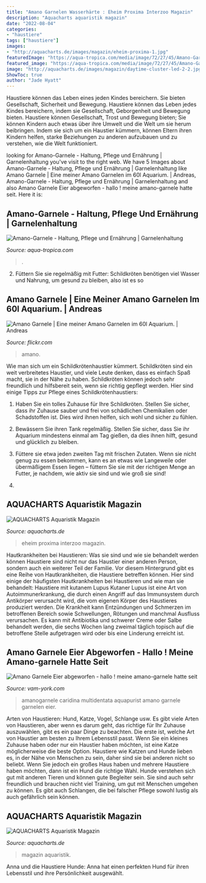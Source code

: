 ```yaml
---
title: "Amano Garnelen Wasserhärte : Eheim Proxima Interzoo Magazin"
description: "Aquacharts aquaristik magazin"
date: "2022-08-04"
categories:
- "haustiere"
tags: ["haustiere"]
images:
- "http://aquacharts.de/images/magazin/eheim-proxima-1.jpg"
featuredImage: "https://aqua-tropica.com/media/image/72/27/45/Amano-Garnele.jpg"
featured_image: "https://aqua-tropica.com/media/image/72/27/45/Amano-Garnele.jpg"
image: "http://aquacharts.de/images/magazin/daytime-cluster-led-2-2.jpg"
ShowToc: true
author: "Jade Hyatt"
---
```



Haustiere können das Leben eines jeden Kindes bereichern. Sie bieten Gesellschaft, Sicherheit und Bewegung.
Haustiere können das Leben jedes Kindes bereichern, indem sie Gesellschaft, Geborgenheit und Bewegung bieten. Haustiere können Gesellschaft, Trost und Bewegung bieten; Sie können Kindern auch etwas über ihre Umwelt und die Welt um sie herum beibringen. Indem sie sich um ein Haustier kümmern, können Eltern ihren Kindern helfen, starke Beziehungen zu anderen aufzubauen und zu verstehen, wie die Welt funktioniert.

	

		
looking for Amano-Garnele - Haltung, Pflege und Ernährung | Garnelenhaltung you've visit to the right web. We have 5 Images about Amano-Garnele - Haltung, Pflege und Ernährung | Garnelenhaltung like Amano Garnele | Eine meiner Amano Garnelen im 60l Aquarium. | Andreas, Amano-Garnele - Haltung, Pflege und Ernährung | Garnelenhaltung and also Amano Garnele Eier abgeworfen - hallo ! meine amano-garnele hatte seit. Here it is:
		
    
## Amano-Garnele - Haltung, Pflege Und Ernährung | Garnelenhaltung

<img loading=lazy src="https://aqua-tropica.com/media/image/72/27/45/Amano-Garnele.jpg" onerror="this.onerror=null;this.src='https://tse3.mm.bing.net/th?id=OIP.bpDg5fGpSMk4cqZZkm5VcAHaE8&amp;pid=15.1';" alt="Amano-Garnele - Haltung, Pflege und Ernährung | Garnelenhaltung">

_Source: aqua-tropica.com_

>. 

	

2) Füttern Sie sie regelmäßig mit Futter: Schildkröten benötigen viel Wasser und Nahrung, um gesund zu bleiben, also ist es so

    
## Amano Garnele | Eine Meiner Amano Garnelen Im 60l Aquarium. | Andreas

<img loading=lazy src="https://live.staticflickr.com/4045/4366268358_cd0d7cc5fd_b.jpg" onerror="this.onerror=null;this.src='https://tse3.mm.bing.net/th?id=OIP.87o-cXxe4iabFRXYiTNHUgHaE7&amp;pid=15.1';" alt="Amano Garnele | Eine meiner Amano Garnelen im 60l Aquarium. | Andreas">

_Source: flickr.com_

>amano. 

	

Wie man sich um ein Schildkrötenhaustier kümmert.
Schildkröten sind ein weit verbreitetes Haustier, und viele Leute denken, dass es einfach Spaß macht, sie in der Nähe zu haben. Schildkröten können jedoch sehr freundlich und hilfsbereit sein, wenn sie richtig gepflegt werden. Hier sind einige Tipps zur Pflege eines Schildkrötenhaustiers:
1. Haben Sie ein tolles Zuhause für Ihre Schildkröten. Stellen Sie sicher, dass ihr Zuhause sauber und frei von schädlichen Chemikalien oder Schadstoffen ist. Dies wird ihnen helfen, sich wohl und sicher zu fühlen.

2. Bewässern Sie ihren Tank regelmäßig. Stellen Sie sicher, dass Sie ihr Aquarium mindestens einmal am Tag gießen, da dies ihnen hilft, gesund und glücklich zu bleiben.

3. Füttere sie etwa jeden zweiten Tag mit frischen Zutaten. Wenn sie nicht genug zu essen bekommen, kann es an etwas wie Langeweile oder übermäßigem Essen liegen – füttern Sie sie mit der richtigen Menge an Futter, je nachdem, wie aktiv sie sind und wie groß sie sind!

4.

    
## AQUACHARTS Aquaristik Magazin

<img loading=lazy src="http://aquacharts.de/images/magazin/eheim-proxima-1.jpg" onerror="this.onerror=null;this.src='https://tse2.mm.bing.net/th?id=OIP.RhqrF7ENkMrIe86W86-nYQHaEo&amp;pid=15.1';" alt="AQUACHARTS Aquaristik Magazin">

_Source: aquacharts.de_

>eheim proxima interzoo magazin. 

	

Hautkrankheiten bei Haustieren: Was sie sind und wie sie behandelt werden können
Haustiere sind nicht nur das Haustier einer anderen Person, sondern auch ein weiterer Teil der Familie. Vor diesem Hintergrund gibt es eine Reihe von Hautkrankheiten, die Haustiere betreffen können. Hier sind einige der häufigsten Hautkrankheiten bei Haustieren und wie man sie behandelt:
Haustiere mit kutanem Lupus
Kutaner Lupus ist eine Art von Autoimmunerkrankung, die durch einen Angriff auf das Immunsystem durch Antikörper verursacht wird, die vom eigenen Körper des Haustieres produziert werden. Die Krankheit kann Entzündungen und Schmerzen im betroffenen Bereich sowie Schwellungen, Rötungen und manchmal Ausfluss verursachen. Es kann mit Antibiotika und schwerer Creme oder Salbe behandelt werden, die sechs Wochen lang zweimal täglich topisch auf die betroffene Stelle aufgetragen wird oder bis eine Linderung erreicht ist.

    
## Amano Garnele Eier Abgeworfen - Hallo ! Meine Amano-garnele Hatte Seit

<img loading=lazy src="https://vam-york.com/soupy/Xh71Pcyi8T7tteByFo3-fgHaE7.jpg" onerror="this.onerror=null;this.src='https://tse2.mm.bing.net/th?id=OIP.9dM4naUXv7I_0gzUKMyUtwAAAA&amp;pid=15.1';" alt="Amano Garnele Eier abgeworfen - hallo ! meine amano-garnele hatte seit">

_Source: vam-york.com_

>amanogarnele caridina multidentata aquapurist amano garnele garnelen eier. 

	

Arten von Haustieren: Hund, Katze, Vogel, Schlange usw.
Es gibt viele Arten von Haustieren, aber wenn es darum geht, das richtige für Ihr Zuhause auszuwählen, gibt es ein paar Dinge zu beachten. Die erste ist, welche Art von Haustier am besten zu Ihrem Lebensstil passt. Wenn Sie ein kleines Zuhause haben oder nur ein Haustier haben möchten, ist eine Katze möglicherweise die beste Option. Haustiere wie Katzen und Hunde lieben es, in der Nähe von Menschen zu sein, daher sind sie bei anderen nicht so beliebt. Wenn Sie jedoch ein großes Haus haben und mehrere Haustiere haben möchten, dann ist ein Hund die richtige Wahl. Hunde verstehen sich gut mit anderen Tieren und können gute Begleiter sein. Sie sind auch sehr freundlich und brauchen nicht viel Training, um gut mit Menschen umgehen zu können. Es gibt auch Schlangen, die bei falscher Pflege sowohl lustig als auch gefährlich sein können.

    
## AQUACHARTS Aquaristik Magazin

<img loading=lazy src="http://aquacharts.de/images/magazin/daytime-cluster-led-2-2.jpg" onerror="this.onerror=null;this.src='https://tse4.mm.bing.net/th?id=OIP.7ew2QwTpwmRUdLd3w-EjAQHaEo&amp;pid=15.1';" alt="AQUACHARTS Aquaristik Magazin">

_Source: aquacharts.de_

>magazin aquaristik. 

	

Anna und die Haustiere Hunde: Anna hat einen perfekten Hund für ihren Lebensstil und ihre Persönlichkeit ausgewählt.

